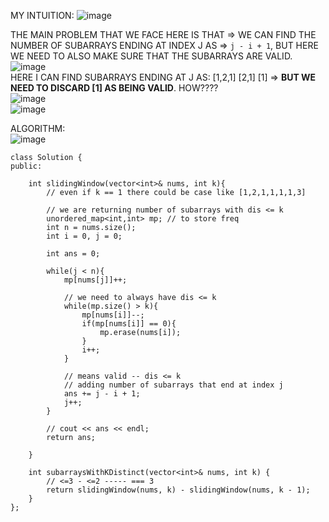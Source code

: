 ​MY INTUITION: 
![image](https://github.com/RohithBoppey/leetcode-sol/assets/73538974/7ceb5911-98fa-4f8a-a052-dfb341244e1a)
      
THE MAIN PROBLEM THAT WE FACE HERE IS THAT => WE CAN FIND THE NUMBER OF SUBARRAYS ENDING AT INDEX J AS => `j - i + 1`, BUT HERE WE NEED TO ALSO MAKE SURE THAT THE SUBARRAYS ARE VALID.      
![image](https://github.com/RohithBoppey/leetcode-sol/assets/73538974/1417c615-5486-4647-b9db-8457ed369543)    
HERE I CAN FIND SUBARRAYS ENDING AT J AS: [1,2,1] [2,1] [1] => **BUT WE NEED TO DISCARD [1] AS BEING VALID**. HOW????        
![image](https://github.com/RohithBoppey/leetcode-sol/assets/73538974/b0836a60-cb40-46a1-8ac2-0b2d547d59b7)      
![image](https://github.com/RohithBoppey/leetcode-sol/assets/73538974/e9290ca8-c01d-49a0-a175-2a65f4935ca0)    
      
ALGORITHM:      
![image](https://github.com/RohithBoppey/leetcode-sol/assets/73538974/048c37e9-d1e5-4c6a-82b1-d3bb6f5fba27)
      
```
class Solution {
public:
    
    int slidingWindow(vector<int>& nums, int k){
        // even if k == 1 there could be case like [1,2,1,1,1,1,3]
        
        // we are returning number of subarrays with dis <= k
        unordered_map<int,int> mp; // to store freq
        int n = nums.size();
        int i = 0, j = 0;
        
        int ans = 0;
        
        while(j < n){
            mp[nums[j]]++;
            
            // we need to always have dis <= k
            while(mp.size() > k){
                mp[nums[i]]--;
                if(mp[nums[i]] == 0){
                    mp.erase(nums[i]);
                }
                i++;
            }
            
            // means valid -- dis <= k
            // adding number of subarrays that end at index j
            ans += j - i + 1;
            j++;
        }
        
        // cout << ans << endl;
        return ans;
        
    }
    
    int subarraysWithKDistinct(vector<int>& nums, int k) {
        // <=3 - <=2 ----- === 3
        return slidingWindow(nums, k) - slidingWindow(nums, k - 1);
    }
};
```
